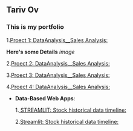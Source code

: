 ##  Tariv  Ov

### This is my portfolio

1.[Proect 1: DataAnalysis__Sales Analysis:](https://github.com)

__Here's some Details__
*image*

2.[Proect 2: DataAnalysis__Sales Analysis:](https://github.com)

3.[Proect 3: DataAnalysis__Sales Analysis:](https://github.com)

4.[Proect 4: DataAnalysis__Sales Analysis:](https://github.com)


* **Data-Based Web Apps**:

    1.[ STREAMLIT: Stock historical data timeline:](https://github.com/taricov/web_app_stocks)

    2.[Streamlit: Stock historical data timeline:](https://github.com/taricov/web_app_stocks)
